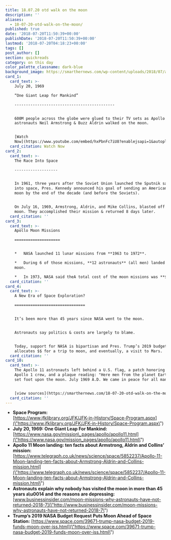 ```yaml
---
title: 18.07.20 otd walk on the moon
description: ''
aliases:
  - 18-07-20-otd-walk-on-the-moon/
published: true
date: '2018-07-20T11:50:39+00:00'
publishDate: '2018-07-20T11:50:39+00:00'
lastmod: '2018-07-20T04:18:23+00:00'
tags: []
post_author: []
section: quickreads
category: on this day
color_palette_classname: dark-blue
background_image: https://smarthernews.com/wp-content/uploads/2018/07/armstrong.jpg
card_1:
  card_text: >-
    July 20, 1969  

    “One Giant Leap for Mankind”

    --------------------------------------------


    600M people across the globe were glued to their TV sets as Apollo 11
    astronauts Neil Armstrong & Buzz Aldrin walked on the moon.


    [Watch
    Now](https://www.youtube.com/embed/hxPbnFc7iU8?enablejsapi=1&autoplay=1&rel=0)
  card_citation: Watch Now
card_2:
  card_text: >-
    The Race Into Space

    -------------------


    In 1961, three years after the Soviet Union launched the Sputnik satelliteA
    into space, Pres. Kennedy announced his goal of sending an American to the
    moon by the end of the decade (and before the Soviets).


    On July 16, 1969, Armstrong, Aldrin, and Mike Collins, blasted off for the
    moon. They accomplished their mission & returned 8 days later.
  card_citation: ''
card_3:
  card_text: >-
    Apollo Moon Missions

    ====================


    *   NASA launched 11 lunar missions from **1963 to 1972**.

    *   During 6 of those missions, **12 astronauts** (all men) landed on the
    moon.

    *   In 1973, NASA said theA total cost of the moon missions was **$25B.**
  card_citation: ''
card_4:
  card_text: >-
    A New Era of Space Exploration?

    ===============================


    It’s been more than 45 years since NASA went to the moon.


    Astronauts say politics & costs are largely to blame.


    Today, support for NASA is bipartisan and Pres. Trump’s 2019 budget
    allocates $$ for a trip to moon, and eventually, a visit to Mars.
  card_citation: ''
card_10:
  card_text: >-
    The Apollo 11 astronauts left behind a U.S. flag, a patch honoring the
    Apollo 1 crew, and a plaque reading: "Here men from the planet Earth first
    set foot upon the moon. July 1969 A.D. We came in peace for all mankind."


    [view sources](https://smarthernews.com/18-07-20-otd-walk-on-the-moon/)
  card_citation: ''
---
```

*   **Space Program:**  
    [https://www.jfklibrary.org/JFK/JFK-in-History/Space-Program.aspx](\"https://www.jfklibrary.org/JFK/JFK-in-History/Space-Program.aspx\")
*   **July 20, 1969: One Giant Leap For Mankind:**  
    [https://www.nasa.gov/mission\_pages/apollo/apollo11.html](\"https://www.nasa.gov/mission_pages/apollo/apollo11.html\")
*   **Apollo 11 Moon landing: ten facts about Armstrong, Aldrin and Collins’ mission:** [https://www.telegraph.co.uk/news/science/space/5852237/Apollo-11-Moon-landing-ten-facts-about-Armstrong-Aldrin-and-Collins-mission.html](\"https://www.telegraph.co.uk/news/science/space/5852237/Apollo-11-Moon-landing-ten-facts-about-Armstrong-Aldrin-and-Collins-mission.html\")
*   **Astronauts explain why nobody has visited the moon in more than 45 years a\\u0014 and the reasons are depressing:**  
    [www.businessinsider.com/moon-missions-why-astronauts-have-not-returned-2018-7](\"http://www.businessinsider.com/moon-missions-why-astronauts-have-not-returned-2018-7\")
*   **Trump’s 2019 NASA Budget Request Puts Moon Ahead of Space Station:** [https://www.space.com/39671-trump-nasa-budget-2019-funds-moon-over-iss.html](\"https://www.space.com/39671-trump-nasa-budget-2019-funds-moon-over-iss.html\")